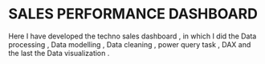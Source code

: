 # SALES PERFORMANCE DASHBOARD 

Here I have developed the techno sales dashboard , in which I did the Data processing , Data modelling , Data cleaning , power query task , DAX and the last the Data visualization . 
